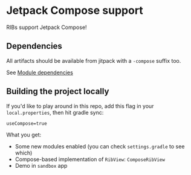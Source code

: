 # Jetpack Compose support

RIBs support Jetpack Compose!

## Dependencies

All artifacts should be available from jitpack with a `-compose` suffix too.

See [Module dependencies](../setup/deps.md)


## Building the project locally

If you'd like to play around in this repo, add this flag in your `local.properties`, then hit gradle sync:

```
useCompose=true
```

What you get:
- Some new modules enabled (you can check `settings.gradle` to see which)
- Compose-based implementation of `RibView`: `ComposeRibView`
- Demo in `sandbox` app
